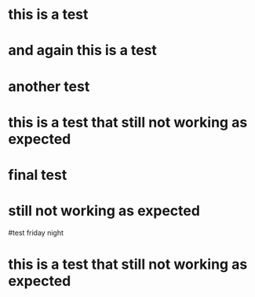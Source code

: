 # this is a test
# and again this is a test
# another test

# this is a test that still not working as expected

# final test
# still not working as expected

#test friday night

# this is a test that still not working as expected